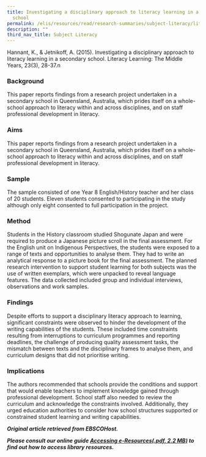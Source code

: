```yaml
---
title: Investigating a disciplinary approach to literacy learning in a secondary
  school
permalink: /elis/resources/read/research-summaries/subject-literacy/literacy-learning-in-a-secondary-school/
description: ""
third_nav_title: Subject Literacy
---
```

Hannant, K., & Jetnikoff, A. (2015). Investigating a disciplinary approach to literacy learning in a secondary school. Literacy Learning: The Middle Years, 23(3), 28-37.n

### Background

This paper reports findings from a research project undertaken in a secondary school in Queensland, Australia, which prides itself on a whole-school approach to literacy within and across disciplines, and on staff professional development in literacy.  
  
### Aims

This paper reports findings from a research project undertaken in a secondary school in Queensland, Australia, which prides itself on a whole-school approach to literacy within and across disciplines, and on staff professional development in literacy.  
  
### Sample

The sample consisted of one Year 8 English/History teacher and her class of 20 students. Eleven students consented to participating in the study although only eight consented to full participation in the project.  
  
### Method

Students in the History classroom studied Shogunate Japan and were required to produce a Japanese picture scroll in the final assessment. For the English unit on Indigenous Perspectives, the students were exposed to a range of texts and opportunities to analyse them. They had to write an analytical response to a picture book for the final assessment. The planned research intervention to support student learning for both subjects was the use of written exemplars, which were unpacked to reveal language features. The data collected included group and individual interviews, observations and work samples.  
  
### Findings

Despite efforts to support a disciplinary literacy approach to learning, significant constraints were observed to hinder the development of the writing capabilities of the students. These included time constraints resulting from interruptions to curriculum programmes and reporting deadlines, the challenge of producing quality assessment tasks, the mismatch between texts and the disciplinary frames to analyse them, and curriculum designs that did not prioritise writing.  
  
### Implications

The authors recommended that schools provide the conditions and support that would enable teachers to implement knowledge gained through professional development. School staff also needed to review the curriculum and acknowledge the constraints involved. Additionally, they urged education authorities to consider how school structures supported or constrained student learning and writing capabilities.  
  
_**Original article retrieved from EBSCOHost.**_ 

**_Please consult our online guide [Accessing e-Resources(.pdf, 2.2 MB)](https://academyofsingaporeteachers-moe-edu-sg-admin.cwp.sg/elis/resources/read/research-summaries/subject-literacy/18e45074-6b1b-4ac7-811f-1a8da16c4f81 "Accessing e-Resources") to find out how to access library resources._**